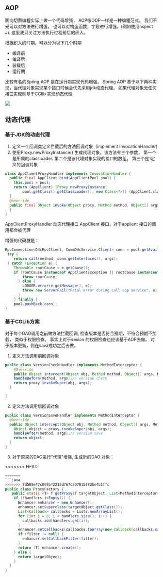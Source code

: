 ## AOP

   面向切面编程实际上做一个代码增强， AOP像OOP一样是一种编程范式。 我们不光可以对方法进行增强，
也可以对构造函数，字段进行增强。(例如使用aspect J). 这里我只关注方法执行过程前后的织入。

   根据织入的时期，可以分为以下几个时期

-    编译前
-    编译后
-    装载后
-    运行期

比较有名的Spring AOP 是在运行期实现代码增强。
Spring AOP 基于以下两种实现，当代理对象实现某个接口时候会优先采用jdk动态代理， 如果代理对象无任何接口实现则基于CGlib 实现动态代理

![](http://www.baeldung.com/wp-content/uploads/2017/10/springaop-process.png) 


## 动态代理

### 基于JDK的动态代理

  1. 定义一个回调类定义拦截后的方法回调对象（implement InvocationHandler)
  2. 使用Proxy.newProxyInstance() 生成代理对象。该方法有三个参数， 第一个是所属的classloader.
  第二个是该代理对象实现的接口的数组， 第三个是1定义的回调对象

```java
class AppClientProxyHandler implements InvocationHandler {
  public final AppClient bind(AppClientPool pool) {
    this.pool = pool;
    return (AppClient) (Proxy.newProxyInstance(
        pool.getClass().getClassLoader(), new Class<?>[] {AppClient.class}, this));    
  }
  @override
  public final Object invoke(Object proxy, Method method, Object[] args) throws Throwable {
  }
}

```
AppClientProxyHandler 动态代理接口 AppClient 接口，对于applient 接口的调用都会被代理

增强的代码就是：

```Java
RpcConnection<D4cRpcClient, CommD4cService.Client> conn = pool.getAvailableConnnection();
 try {
    return call(method, conn.getInterfaces(), args);
 } catch (Exception e) {
    Throwable rootCause = e.getCause();
    if (rootCause instanceof AppClientException || rootCause instanceof UtilException) {
        throw rootCause;
      } else {
        LOGGER.error(e.getMessage(), e);
        throw new ServerFail("Fatal error during call app service", e);
      }
    } finally {
   	pool.pushBack(conn);
}
```

### 基于CGLib方案

对于每个DAO调用之前做方法拦截回调, 检查版本是否符合预期，不符合预期不加载， 类似于权限检查。
事实上对于sesion 的权限检查也应该基于AOP去做。 对于版本更新，则在sava成功之后去做。

 1. 定义方法调用前回调对象

``` java
public class VersionCheckHandler implements MethodInterceptor {
	@Override
	public Object intercept(Object obj, Method method, Object[] args, MethodProxy proxy) throws Throwable {
    handleBefore(method, args);// version check
    return proxy.invokeSuper(obj, args);
  }

}

```
 2. 定义方法调用后回调对象

```java
public class VersionSaveHandler implements MethodInterceptor {
  @Override
  public Object intercept(Object obj, Method method, Object[] args, MethodProxy proxy) throws Throwable {
    Object object = proxy.invokeSuper(obj, args);
    handleAfter(method, args);// version save
    return object;
  }
}
```
 3. 对于原来的DAO进行"代理"增强, 生成新的DAO 对象：

<<<<<<< HEAD
``` java
=======
```java
>>>>>>> 7d588e47c069b42212d767c507815f82be4b1ffc
public class ProxyFactory {
   public static <T> T getProxy(T targetObject, List<MethodInterceptor> handlers, CallbackFilter filter) {
    if (!handlers.isEmpty()) {
      Enhancer enhancer = new Enhancer();
      enhancer.setSuperclass(targetObject.getClass());
      List<Callback> callbacks = Lists.newArrayList();
      for (int i = 0; i < handlers.size(); i++) {
        callbacks.add(handlers.get(i));
      }
      enhancer.setCallbacks(callbacks.toArray(new Callback[callbacks.size()]));
      if (filter != null) {
        enhancer.setCallbackFilter(filter);
      }
      return (T) enhancer.create();
    } else {
      return targetObject;
    }
  }
}
```
